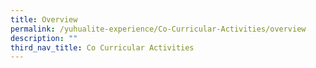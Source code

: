 ```yaml
---
title: Overview
permalink: /yuhualite-experience/Co-Curricular-Activities/overview
description: ""
third_nav_title: Co Curricular Activities
---
```

